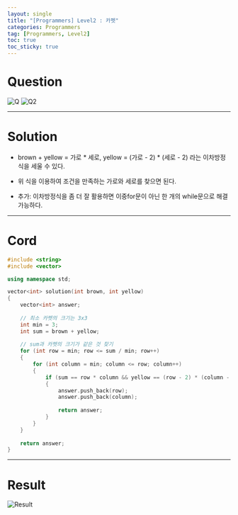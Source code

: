 ```yaml
---
layout: single
title: "[Programmers] Level2 : 카펫"
categories: Programmers
tag: [Programmers, Level2]
toc: true
toc_sticky: true
---
```


# Question
![Q](https://user-images.githubusercontent.com/97664446/195404311-a269b390-33cd-454d-bd7d-f81ad806c563.PNG)
![Q2](https://user-images.githubusercontent.com/97664446/195404317-fa1569de-43a9-4f37-9fda-3d3b1d70cf27.PNG)

***

# Solution
- brown + yellow = 가로 * 세로, yellow = (가로 - 2) * (세로 - 2) 라는 이차방정식을 세울 수 있다.
- 위 식을 이용하여 조건을 만족하는 가로와 세로를 찾으면 된다.

- 추가: 이차방정식을 좀 더 잘 활용하면 이중for문이 아닌 한 개의 while문으로 해결 가능하다.

***

# Cord
```c++
#include <string>
#include <vector>

using namespace std;

vector<int> solution(int brown, int yellow) 
{
    vector<int> answer;
    
    // 최소 카펫의 크기는 3x3
    int min = 3;
    int sum = brown + yellow;
    
    // sum과 카펫의 크기가 같은 것 찾기 
    for (int row = min; row <= sum / min; row++)
    {
        for (int column = min; column <= row; column++)
        {
            if (sum == row * column && yellow == (row - 2) * (column - 2))
            {  
                answer.push_back(row); 
                answer.push_back(column);
                
                return answer;
            }
        }
    }
    
    return answer;
}
```

***

# Result
![Result](https://user-images.githubusercontent.com/97664446/195404319-d23a5349-0f36-4fd0-bc66-88d94243e531.PNG)

